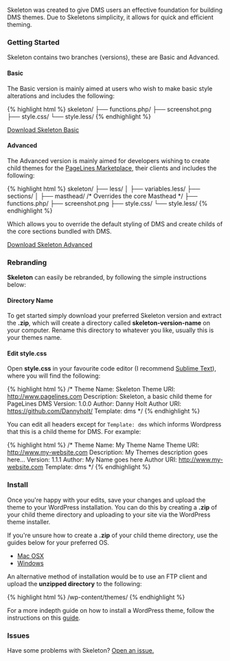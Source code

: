 Skeleton was created to give DMS users an effective foundation for building DMS themes. Due to Skeletons simplicity, it allows for quick and efficient theming.

### Getting Started

Skeleton contains two branches (versions), these are Basic and Advanced.

#### Basic

The Basic version is mainly aimed at users who wish to make basic style alterations and includes the following:

{% highlight html %}
skeleton/
├── functions.php/
├── screenshot.png
├── style.css/
└── style.less/
{% endhighlight %}

<p><a class="btn" href="{{ site.github.repo }}/archive/basic.zip" role="button">Download Skeleton Basic</a></p>

#### Advanced

The Advanced version is mainly aimed for developers wishing to create child themes for the [PageLines Marketplace](http://pagelines.com/shop), their clients and includes the following:

{% highlight html %}
skeleton/
├── less/
│   ├── variables.less/
├── sections/
│   ├── masthead/ /* Overrides the core Masthead */
├── functions.php/
├── screenshot.png
├── style.css/
└── style.less/
{% endhighlight %}

Which allows you to override the default styling of DMS and create childs of the core sections bundled with DMS.

<p><a class="btn" href="{{ site.github.repo }}/archive/advanced.zip" role="button">Download Skeleton Advanced</a></p>


### Rebranding

**Skeleton** can easily be rebranded, by following the simple instructions below:

#### Directory Name

To get started simply download your preferred Skeleton version and extract the **.zip**, which will create a directory called **skeleton-version-name** on your computer. Rename this directory to whatever you like, usually this is your themes name.

#### Edit style.css

Open **style.css** in your favourite code editor (I recommend [Sublime Text](http://www.sublimetext.com/)), where you will find the following:

{% highlight html %}
/*
Theme Name: Skeleton
Theme URI: http://www.pagelines.com
Description: Skeleton, a basic child theme for PageLines DMS
Version: 1.0.0
Author: Danny Holt
Author URI: https://github.com/Dannyholt/
Template: dms
*/
{% endhighlight %}

You can edit all headers except for `Template: dms` which informs Wordpress that this is a child theme for DMS. For example:

{% highlight html %}
/*
Theme Name: My Theme Name
Theme URI: http://www.my-website.com
Description: My Themes description goes here...
Version: 1.1.1
Author: My Name goes here
Author URI: http://www.my-website.com
Template: dms
*/
{% endhighlight %}


### Install

Once you're happy with your edits, save your changes and upload the theme to your WordPress installation. You can do this by creating a **.zip** of your child theme directory and uploading to your site via the WordPress theme installer.

If you're unsure how to create a **.zip** of your child theme directory, use the guides below for your preferred OS.

* [Mac OSX](http://www.macinstruct.com/node/159)
* [Windows](http://windows.microsoft.com/en-gb/windows/compress-uncompress-files-zip-files)

An alternative method of installation would be to use an FTP client and upload the **unzipped directory** to the following:

{% highlight html %}
/wp-content/themes/
{% endhighlight %}

For a more indepth guide on how to install a WordPress theme, follow the instructions on this [guide](http://codex.wordpress.org/Using_Themes).

### Issues

Have some problems with Skeleton? [Open an issue.](https://github.com/Dannyholt/skeleton/issues)
